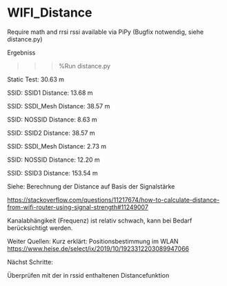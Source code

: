# WIFI_Distance

Require math and rrsi 
rssi available via PiPy (Bugfix notwendig, siehe distance.py) 

Ergebniss 

>>> %Run distance.py

Static Test: 30.63 m

SSID:  SSID1  Distance: 13.68 m

SSID:  SSDI_Mesh  Distance: 38.57 m

SSID:  NOSSID   Distance: 8.63 m

SSID:  SSID2  Distance: 38.57 m

SSID:  SSDI_Mesh  Distance: 2.73 m

SSID:  NOSSID  Distance: 12.20 m

SSID:  SSID3  Distance: 153.54 m

Siehe: 
Berechnung der Distance auf Basis der Signalstärke

https://stackoverflow.com/questions/11217674/how-to-calculate-distance-from-wifi-router-using-signal-strength#11249007

Kanalabhängikeit (Frequenz) ist relativ schwach, kann bei Bedarf berücksichtigt werden. 

Weiter Quellen: 
Kurz erklärt: Positionsbestimmung im WLAN
https://www.heise.de/select/ix/2019/10/1923312203089947066

Nächst Schritte:

Überprüfen mit der in rssid enthaltenen Distancefunktion



